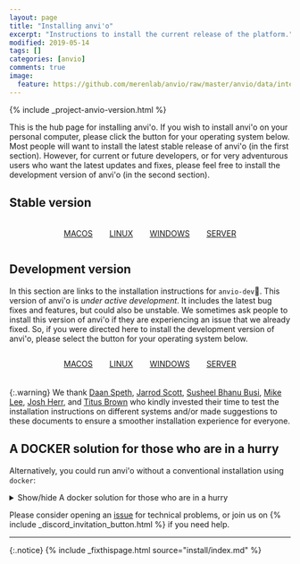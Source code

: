 ```yaml
---
layout: page
title: "Installing anvi'o"
excerpt: "Instructions to install the current release of the platform."
modified: 2019-05-14
tags: []
categories: [anvio]
comments: true
image:
  feature: https://github.com/merenlab/anvio/raw/master/anvio/data/interactive/images/logo.png
---
```



{% include _project-anvio-version.html %}

This is the hub page for installing anvi'o. If you wish to install anvi'o on your personal computer, please click the button for your operating system below. Most people will want to install the latest stable release of anvi'o (in the first section). However, for current or future developers, or for very adventurous users who want the latest updates and fixes, please feel free to install the development version of anvi'o (in the second section).

## Stable version

<div style="display: flex; align-item:center; align-content: center; margin-bottom: 20px; margin-top: 20px; justify-content: center;"> 
  <a href="/install/macos/" target="_blank" style="margin-right: 30px; text-align: center;"><i class="fa-brands fa-apple fa-5x"></i><p style="text-align: center;">MACOS</p></a>
  <a href="/install/linux/" target="_blank" style="margin-right: 30px; text-align: center;"><i class="fa-brands fa-linux fa-5x"></i><p style="text-align: center;">LINUX</p></a>
  <a href="/install/windows/" target="_blank" style="margin-right: 30px; text-align: center;"><i class="fa-brands fa-windows fa-5x"></i><p style="text-align: center;">WINDOWS</p></a>
  <a href="/install/server/" style="text-align: center;" target="_blank"><i class="fa-solid fa-server fa-5x"></i><p style="text-align: center;">SERVER</p></a>
</div>

## Development version

In this section are links to the installation instructions for `anvio-dev`💪. This version of anvi'o is _under active development_. It includes the latest bug fixes and features, but could also be unstable. We sometimes ask people to install this version of anvi'o if they are experiencing an issue that we already fixed. So, if you were directed here to install the development version of anvi'o, please select the button for your operating system below.

<div style="display: flex; align-item:center; align-content: center; margin-bottom: 20px; justify-content: center;"> 
  <a href="/install/macos/#7-follow-the-active-development-youre-a-wizard-arry" target="_blank" style="margin-right: 30px; text-align: center;"><i class="fa-brands fa-apple fa-5x"></i><p style="text-align: center;">MACOS</p></a>
  <a href="/install/linux/#7-follow-the-active-development-youre-a-wizard-arry" target="_blank" style="margin-right: 30px; text-align: center;"><i class="fa-brands fa-linux fa-5x"></i><p style="text-align: center;">LINUX</p></a>
  <a href="/install/windows/#7-follow-the-active-development-youre-a-wizard-arry" target="_blank" style="margin-right: 30px; text-align: center;"><i class="fa-brands fa-windows fa-5x"></i><p style="text-align: center;">WINDOWS</p></a>
  <a href="/install/server/#7-follow-the-active-development-youre-a-wizard-arry" style="text-align: center;" target="_blank"><i class="fa-solid fa-server fa-5x"></i><p style="text-align: center;">SERVER</p></a>
</div>


{:.warning}
We thank [Daan Speth](https://twitter.com/daanspeth), [Jarrod Scott](https://orcid.org/0000-0001-9863-1318), [Susheel Bhanu Busi](https://scholar.google.com/citations?user=U0g3IzQAAAAJ&hl=en), [Mike Lee](https://twitter.com/AstrobioMike), [Josh Herr](http://joshuaherr.com/), and [Titus Brown](https://scholar.google.com/citations?user=O4rYanMAAAAJ) who kindly invested their time to test the installation instructions on different systems and/or made suggestions to these documents to ensure a smoother installation experience for everyone.

## A DOCKER solution for those who are in a hurry
Alternatively, you could run anvi'o without a conventional installation using `docker`:

<details markdown="1"><summary>Show/hide A docker solution for those who are in a hurry</summary>

We do recommend you to install anvi'o on your system, but **if you just want to run anvi'o without any installation**, you can actually do it within minutes using [docker](https://docs.docker.com/get-docker/).

The docker solution is very simple, guaranteed to work, and very effective to do quick analyses or visualize anvi'o data currencies from others without having to install anything. A more detailed article on how to run anvi'o in docker [is here](https://merenlab.org/2015/08/22/docker-image-for-anvio/), but here is a brief set of steps.

Assuming you have docker installed and running on your computer, first pull the container:

``` bash
docker pull meren/anvio:7
```

{:.notice}
Instead of the version number shown above, you can use ANY version number listed on [this Docker Hub page](https://hub.docker.com/r/meren/anvio/tags).

This step will take a few minutes and require about 15Gb of disk space. Once it is done, you can run it the following way:

```
docker run --rm -it -v `pwd`:`pwd` -w `pwd` -p 8080:8080 meren/anvio:7
```

And that's it! You are now in a virtual environment that runs anvi'o. You can exit this environment by pressing `CTRL+D`.

{:.warning}
If you wish to do resource demanding analyses, don't forget to increase the CPU and memory resources allocated for anvi'o using the docker Preferences menu.

If you at some point want to remove all containers and reclaim all the storage space, you can run this after exiting all containers:

```
docker system prune --force -a
```
</details>

Please consider opening an <a href="https://github.com/meren/anvio/issues">issue</a> for technical problems, or join us on {% include _discord_invitation_button.html %} if you need help.


---

{:.notice}
{% include _fixthispage.html source="install/index.md" %}
